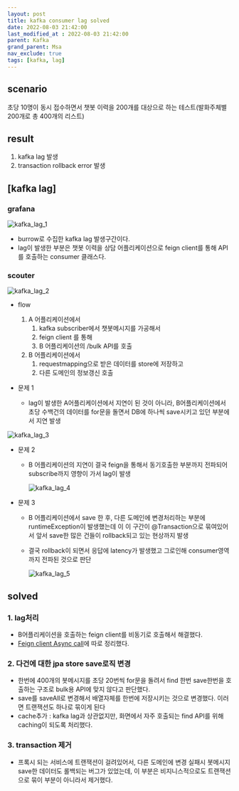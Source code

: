 ```yaml
---
layout: post
title: kafka consumer lag solved
date: 2022-08-03 21:42:00
last_modified_at : 2022-08-03 21:42:00
parent: Kafka
grand_parent: Msa
nav_exclude: true
tags: [kafka, lag]
---
```


## scenario

초당 10명이 동시 접수하면서 챗봇 이력을 200개를 대상으로 하는 테스트(발화주체별 200개로 총 400개의 리스트)

## result

1. kafka lag 발생
2. transaction rollback error 발생

## [kafka lag]

### grafana

![kafka_lag_1](../img/kafka_lag_1.png)

- burrow로 수집한 kafka lag 발생구간이다.
- lag이 발생한 부분은 챗봇 이력을 상담 어플리케이션으로 feign client를 통해 API를 호출하는 consumer 클래스다.

### scouter

![kafka_lag_2](../img/kafka_lag_2.png)

- flow
    1. A 어플리케이션에서 
        1. kafka subscriber에서 챗봇메시지를 가공해서
        2. feign client 를 통해
        3. B 어플리케이션의 /bulk API를 호출
    2. B 어플리케이션에서
        1. requestmapping으로 받은 데이터를 store에 저장하고
        2. 다른 도메인의 정보갱신 호출

- 문제 1
    - lag이 발생한 A어플리케이션에서 지연이 된 것이 아니라, B어플리케이션에서 초당 수백건의 데이터를 for문을 돌면서 DB에 하나씩 save시키고 있던 부분에서 지연 발생

![kafka_lag_3](../img/kafka_lag_3.png)

- 문제 2
    - B 어플리케이션의 지연이 결국 feign을 통해서 동기호출한 부분까지 전파되어 subscribe까지 영향이 가서 lag이 발생
        
        ![kafka_lag_4](../img/kafka_lag_4.png)
        

- 문제 3
    - B 어플리케이션에서 save 한 후, 다른 도메인에 변경처리하는 부분에 runtimeException이 발생했는데 이 이 구간이 @Transaction으로 묶여있어서 앞서 save한 많은 건들이 rollback되고 있는 현상까지 발생
    - 결국 rollback이 되면서 응답에 latency가 발생했고 그로인해 consumer영역까지 전파된 것으로 판단
        
        ![kafka_lag_5](../img/kafka_lag_5.png)
    

## solved

### 1. lag처리

- B어플리케이션을 호출하는 feign client를 비동기로 호출해서 해결했다.
- [Feign client Async call](./docs/msa/feign/feignclient_async.md)에 따로 정리했다.
    

### 2. 다건에 대한 jpa store save로직 변경

- 한번에 400개의 봇메시지를 초당 20번씩 for문을 돌려서 find 한번 save한번을 호출하는 구조로 bulk용 API에 맞지 않다고 판단했다.
- save를 saveAll로 변경해서 배열자체를 한번에 저장시키는 것으로 변경했다. 이러면 트랜잭션도 하나로 묶이게 된다
- cache추가 : kafka lag과 상관없지만, 화면에서 자주 호출되는 find API를 위해 caching이 되도록 처리했다.

### 3. transaction 제거

- 프록시 되는 서비스에 트랜잭션이 걸려있어서, 다른 도메인에 변경 실패시 봇메시지 save한 데이터도 롤백되는 버그가 있었는데, 이 부분은 비지니스적으로도 트랜잭션으로 묶이 부분이 아니라서 제거했다.
